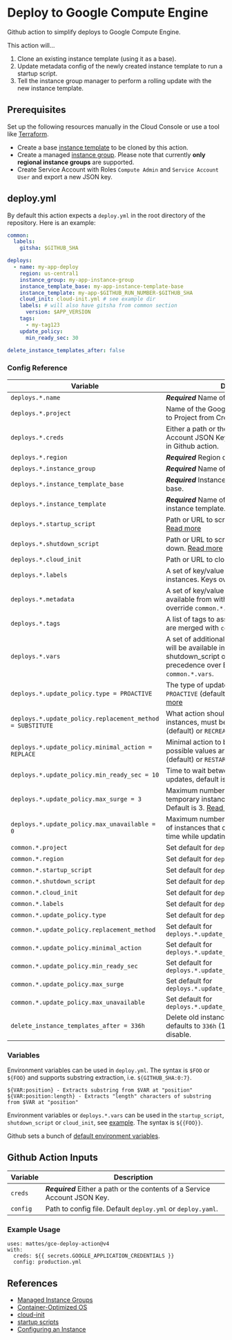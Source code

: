 # Deploy to Google Compute Engine

Github action to simplify deploys to Google Compute Engine. 

This action will...

1) Clone an existing instance template (using it as a base).
2) Update metadata config of the newly created instance template to run a startup script.
3) Tell the instance group manager to perform a rolling update with the new instance template.

## Prerequisites

Set up the following resources manually in the Cloud Console 
or use a tool like [Terraform](https://www.terraform.io).

* Create a base [instance template](https://cloud.google.com/compute/docs/instance-templates/) to be cloned by this action.
* Create a managed [instance group](https://cloud.google.com/compute/docs/instance-groups/). Please note that currently **only regional instance groups** are supported.
* Create Service Account with Roles `Compute Admin` and `Service Account User` and export a new JSON key.


## deploy.yml

By default this action expects a `deploy.yml` in the root directory of the repository.
Here is an example:

```yaml
common:
  labels:
    gitsha: $GITHUB_SHA

deploys:
  - name: my-app-deploy
    region: us-central1
    instance_group: my-app-instance-group
    instance_template_base: my-app-instance-template-base
    instance_template: my-app-$GITHUB_RUN_NUMBER-$GITHUB_SHA
    cloud_init: cloud-init.yml # see example dir
    labels: # will also have gitsha from common section
      version: $APP_VERSION
    tags:
      - my-tag123
    update_policy:
      min_ready_sec: 30

delete_instance_templates_after: false
```

### Config Reference

| Variable                                                  | Description                                                                                                                                                                                                                                          |
|-----------------------------------------------------------|------------------------------------------------------------------------------------------------------------------------------------------------------------------------------------------------------------------------------------------------------|
| `deploys.*.name`                                          | ***Required*** Name of the deploy                                                                                                                                                                                                                    |
| `deploys.*.project`                                       | Name of the Google Cloud project. Defaults to Project from Credentials.                                                                                                                                                                              |
| `deploys.*.creds`                                         | Either a path or the contents of a Service Account JSON Key. Required, if not specified in Github action.                                                                                                                                            |
| `deploys.*.region`                                        | ***Required*** Region of the instance group.                                                                                                                                                                                                         |
| `deploys.*.instance_group`                                | ***Required*** Name of the instance group.                                                                                                                                                                                                           |
| `deploys.*.instance_template_base`                        | ***Required*** Instance template to be used as base.                                                                                                                                                                                                 |
| `deploys.*.instance_template`                             | ***Required*** Name of the newly created instance template.                                                                                                                                                                                          |
| `deploys.*.startup_script`                                | Path or URL to script to run when VM boots. [Read more](https://cloud.google.com/compute/docs/startupscript)                                                                                                                                         |
| `deploys.*.shutdown_script`                               | Path or URL to script to run when VM shuts down. [Read more](https://cloud.google.com/compute/docs/shutdownscript)                                                                                                                                   |
| `deploys.*.cloud_init`                                    | Path or URL to cloud-init file. [Read more](https://cloud.google.com/container-optimized-os/docs/how-to/create-configure-instance#using_cloud-init)                                                                                                  |
| `deploys.*.labels`                                        | A set of key/value label pairs to assign to instances. Keys override `common.*.labels`.                                                                                                                                                              |
| `deploys.*.metadata`                                      | A set of key/value metadata pairs to make available from within instances. Keys override `common.*.metadata`.                                                                                                                                        |
| `deploys.*.tags`                                          | A list of tags to assign to instances. Values are merged with `common.*.tags`.                                                                                                                                                                       |
| `deploys.*.vars`                                          | A set of additional key/value variables which will be available in either startup_script, shutdown_script or cloud_init. They take precedence over ENV vars. Keys override `common.*.vars`.                                                          |
| `deploys.*.update_policy.type = PROACTIVE`                | The type of update process, must be either `PROACTIVE` (default) or `OPPORTUNISTIC`. [Read more](https://cloud.google.com/compute/docs/instance-groups/rolling-out-updates-to-managed-instance-groups#starting_an_opportunistic_or_proactive_update) |
| `deploys.*.update_policy.replacement_method = SUBSTITUTE` | What action should be used to replace instances, must be either `SUBSTITUTE` (default) or `RECREATE`. [Read more](https://cloud.google.com/compute/docs/instance-groups/rolling-out-updates-to-managed-instance-groups#replacement_method)           |
| `deploys.*.update_policy.minimal_action = REPLACE`        | Minimal action to be taken on an instance, possible values are `NONE`, `REFRESH`, `REPLACE` (default) or `RESTART`. [Read more](https://cloud.google.com/compute/docs/instance-groups/rolling-out-updates-to-managed-instance-groups#minimal_action) |
| `deploys.*.update_policy.min_ready_sec = 10`              | Time to wait between consecutive instance updates, default is 10 seconds. [Read more](https://cloud.google.com/compute/docs/instance-groups/updating-managed-instance-groups#minimum_wait_time)                                                      |
| `deploys.*.update_policy.max_surge = 3`                   | Maximum number (or percentage, i.e. `15%`) of temporary instances to add while updating. Default is 3. [Read more](https://cloud.google.com/compute/docs/instance-groups/updating-managed-instance-groups#max_surge)                                 |
| `deploys.*.update_policy.max_unavailable = 0`             | Maximum number (or percentage, i.e. `100%`) of instances that can be offline at the same time while updating. Default is 0. [Read more](https://cloud.google.com/compute/docs/instance-groups/updating-managed-instance-groups#max_unavailable)      |
| `common.*.project`                                        | Set default for `deploys.*.project`                                                                                                                                                                                                                  |
| `common.*.region`                                         | Set default for `deploys.*.region`                                                                                                                                                                                                                   |
| `common.*.startup_script`                                 | Set default for `deploys.*.startup_script`                                                                                                                                                                                                           |
| `common.*.shutdown_script`                                | Set default for `deploys.*.shutdown_script`                                                                                                                                                                                                          |
| `common.*.cloud_init`                                     | Set default for `deploys.*.cloud_init`                                                                                                                                                                                                               |
| `common.*.labels`                                         | Set default for `deploys.*.labels`                                                                                                                                                                                                                   |
| `common.*.update_policy.type`                             | Set default for `deploys.*.update_policy.type`                                                                                                                                                                                                       |
| `common.*.update_policy.replacement_method`               | Set default for `deploys.*.update_policy.replacement_method`                                                                                                                                                                                         |
| `common.*.update_policy.minimal_action`                   | Set default for `deploys.*.update_policy.minimal_action`                                                                                                                                                                                             |
| `common.*.update_policy.min_ready_sec`                    | Set default for `deploys.*.update_policy.min_ready_sec`                                                                                                                                                                                              |
| `common.*.update_policy.max_surge`                        | Set default for `deploys.*.update_policy.max_surge`                                                                                                                                                                                                  |
| `common.*.update_policy.max_unavailable`                  | Set default for `deploys.*.update_policy.max_unavailable`                                                                                                                                                                                            |
| `delete_instance_templates_after = 336h`                  | Delete old instance templates after duration, defaults to `336h` (14 days). Set to `false` to disable.                                                                                                                                               |


### Variables

Environment variables can be used in `deploy.yml`. The syntax is `$FOO` or `${FOO}` and supports
substring extraction, i.e. `${GITHUB_SHA:0:7}`. 

```
${VAR:position} - Extracts substring from $VAR at "position"
${VAR:position:length} - Extracts "length" characters of substring from $VAR at "position"
```

Environment variables or `deploys.*.vars` can be used in the `startup_script`, `shutdown_script` or `cloud_init`, see [example](example/cloud-init.yml).
The syntax is `${{FOO}}`.

Github sets a bunch of [default environment variables](https://help.github.com/en/actions/automating-your-workflow-with-github-actions/using-environment-variables#default-environment-variables).


## Github Action Inputs

| Variable             | Description                                                                 |
|----------------------|-----------------------------------------------------------------------------|
| `creds`              | ***Required*** Either a path or the contents of a Service Account JSON Key. |
| `config`             | Path to config file. Default `deploy.yml` or `deploy.yaml`.                 |


### Example Usage

```
uses: mattes/gce-deploy-action@v4
with:
  creds: ${{ secrets.GOOGLE_APPLICATION_CREDENTIALS }}
  config: production.yml
```


## References

* [Managed Instance Groups](https://cloud.google.com/compute/docs/instance-groups/creating-groups-of-managed-instances)
* [Container-Optimized OS](https://cloud.google.com/container-optimized-os/)
* [cloud-init](https://cloud.google.com/container-optimized-os/docs/how-to/create-configure-instance#using_cloud-init)
* [startup scripts](https://cloud.google.com/compute/docs/startupscript)
* [Configuring an Instance](https://cloud.google.com/container-optimized-os/docs/how-to/create-configure-instance#configuring_an_instance)
